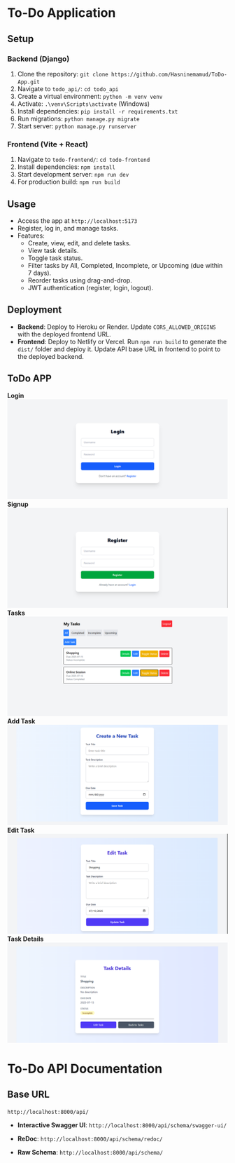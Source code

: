 # To-Do Application

## Setup

### Backend (Django)
1. Clone the repository: `git clone https://github.com/Hasninemamud/ToDo-App.git`
2. Navigate to `todo_api/`: `cd todo_api`
3. Create a virtual environment: `python -m venv venv`
4. Activate: `.\venv\Scripts\activate` (Windows)
5. Install dependencies: `pip install -r requirements.txt`
6. Run migrations: `python manage.py migrate`
7. Start server: `python manage.py runserver`

### Frontend (Vite + React)
1. Navigate to `todo-frontend/`: `cd todo-frontend`
2. Install dependencies: `npm install`
3. Start development server: `npm run dev`
4. For production build: `npm run build`

## Usage
- Access the app at `http://localhost:5173`
- Register, log in, and manage tasks.
- Features:
  - Create, view, edit, and delete tasks.
  - View task details.
  - Toggle task status.
  - Filter tasks by All, Completed, Incomplete, or Upcoming (due within 7 days).
  - Reorder tasks using drag-and-drop.
  - JWT authentication (register, login, logout).

## Deployment
- **Backend**: Deploy to Heroku or Render. Update `CORS_ALLOWED_ORIGINS` with the deployed frontend URL.
- **Frontend**: Deploy to Netlify or Vercel. Run `npm run build` to generate the `dist/` folder and deploy it. Update API base URL in frontend to point to the deployed backend.

## ToDo APP

**Login** ![Login](images/login.png)
**Signup** ![Signup](images/signup.png)
**Tasks** ![Task List](images/tasks.png)
**Add Task** ![Add Task](images/addTask.png)
**Edit Task** ![Edit Task](images/EditTask.png)
**Task Details** ![Task Details](images/task_details.png)


# To-Do API Documentation

## Base URL
`http://localhost:8000/api/`

- **Interactive Swagger UI**:  `http://localhost:8000/api/schema/swagger-ui/`

- **ReDoc**: `http://localhost:8000/api/schema/redoc/`

- **Raw Schema**: `http://localhost:8000/api/schema/`



